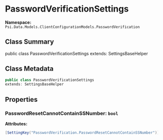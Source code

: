 # PasswordVerificationSettings

**Namespace:** `Psi.Data.Models.ClientConfigurationModels.PasswordVerification`

## Class Summary

public class PasswordVerificationSettings
extends: SettingsBaseHelper

## Class Metadata

```typescript
public class PasswordVerificationSettings
extends: SettingsBaseHelper
```

## Properties

### PasswordResetCannotContainSSNumber: `bool`

**Attributes:**
```csharp
[SettingKey("PasswordVerification.PasswordResetCannotContainSSNumber")]
```
